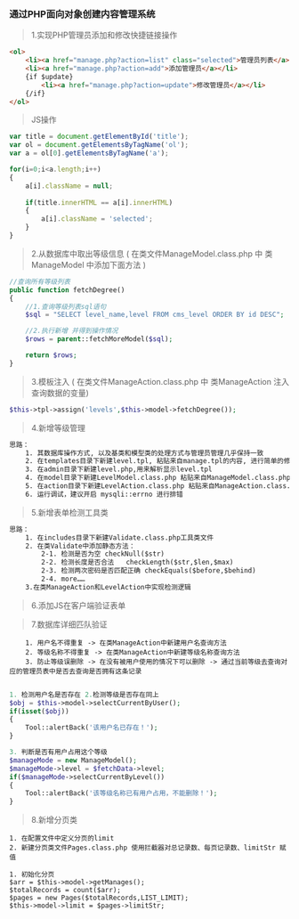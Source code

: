 ### 通过PHP面向对象创建内容管理系统
> 1.实现PHP管理员添加和修改快捷链接操作
```html
<ol>
	<li><a href="manage.php?action=list" class="selected">管理员列表</a></li>
	<li><a href="manage.php?action=add">添加管理员</a></li>
	{if $update}
		<li><a href="manage.php?action=update">修改管理员</a></li>
	{/if}
</ol>
```

> JS操作
```js
var title = document.getElementById('title');
var ol = document.getElementsByTagName('ol');
var a = ol[0].getElementsByTagName('a');

for(i=0;i<a.length;i++)
{
	a[i].className = null;
	
	if(title.innerHTML == a[i].innerHTML)
	{
		a[i].className = 'selected';
	}
}
```

> 2.从数据库中取出等级信息  ( 在类文件ManageModel.class.php 中 类ManageModel 中添加下面方法 )

```php
//查询所有等级列表
public function fetchDegree()
{
	//1.查询等级列表sql语句
	$sql = "SELECT level_name,level FROM cms_level ORDER BY id DESC";

	//2.执行新增 并得到操作情况
	$rows = parent::fetchMoreModel($sql);

	return $rows;
}
```

> 3.模板注入 ( 在类文件ManageAction.class.php 中 类ManageAction 注入查询数据的变量)

```php
$this->tpl->assign('levels',$this->model->fetchDegree());
```

> 4.新增等级管理

```html
思路：
	1. 其数据库操作方式, 以及基类和模型类的处理方式与管理员管理几乎保持一致
	2. 在templates目录下新建level.tpl, 粘贴来自manage.tpl的内容, 进行简单的修改
	3. 在admin目录下新建level.php,用来解析显示level.tpl
	4. 在model目录下新建LevelModel.class.php 粘贴来自ManageModel.class.php的内容, 同样继承基类Model,再对方法进行对应的修改
	5. 在action目录下新建LevelAction.class.php 粘贴来自ManageAction.class.php的内容, 同样继承基类Action,再对方法进行对应的修改
	6. 运行调试，建议开启 mysqli::errno 进行排错
```

> 5.新增表单检测工具类

```html
思路： 
	1. 在includes目录下新建Validate.class.php工具类文件
	2. 在类Validate中添加静态方法：
		2-1. 检测是否为空 checkNull($str)
		2-2. 检测长度是否合法	checkLength($str,$len,$max)
		2-3. 检测两次密码是否匹配正确 checkEquals($before,$behind)
		2-4. more……
	3.在类ManageAction和LevelAction中实现检测逻辑	
```

> 6.添加JS在客户端验证表单

> 7.数据库详细匹队验证

```
	1. 用户名不得重复 -> 在类ManageAction中新建用户名查询方法
	2. 等级名称不得重复 -> 在类ManageAction中新建等级名称查询方法
	3. 防止等级误删除 -> 在没有被用户使用的情况下可以删除 -> 通过当前等级去查询对应的管理员表中是否去查询是否拥有这条记录
``` 

```php

1. 检测用户名是否存在 2.检测等级是否存在同上
$obj = $this->model->selectCurrentByUser();
if(isset($obj))
{
	Tool::alertBack('该用户名已存在！');	
}

3. 判断是否有用户占用这个等级
$manageMode = new ManageModel();
$manageMode->level = $fetchData->level;
if($manageMode->selectCurrentByLevel())
{
	Tool::alertBack('该等级名称已有用户占用，不能删除！');
}
```

> 8.新增分页类

```
1. 在配置文件中定义分页的limit
2. 新建分页类文件Pages.class.php 使用拦截器对总记录数、每页记录数、limitStr 赋值
```

```
1. 初始化分页
$arr = $this->model->getManages();
$totalRecords = count($arr);
$pages = new Pages($totalRecords,LIST_LIMIT);
$this->model->limit = $pages->limitStr;
```